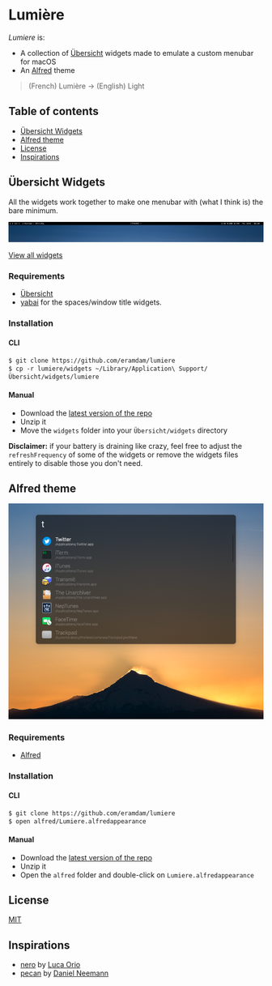 # Lumière

_Lumiere_ is:

- A collection of [Übersicht](https://github.com/felixhageloh/uebersicht) widgets made to emulate a custom menubar for macOS
- An [Alfred](https://www.alfredapp.com/) theme

> (French) Lumière -> (English) Light

## Table of contents
  - [Übersicht Widgets](#%c3%9cbersicht-widgets)
  - [Alfred theme](#alfred-theme)
  - [License](#license)
  - [Inspirations](#inspirations)


## Übersicht Widgets

All the widgets work together to make one menubar with (what I think is) the bare minimum.

![](images/topbar.png)

[View all widgets](widgets.md)

### Requirements
- [Übersicht](http://tracesof.net/uebersicht)
- [yabai](http://tracesof.net/uebersicht) for the spaces/window title widgets.

### Installation

#### CLI

```
$ git clone https://github.com/eramdam/lumiere
$ cp -r lumiere/widgets ~/Library/Application\ Support/Übersicht/widgets/lumiere
```

#### Manual

- Download the [latest version of the repo](https://github.com/eramdam/lumiere/releases/latest)
- Unzip it
- Move the `widgets` folder into your `Übersicht/widgets` directory

**Disclaimer:** if your battery is draining like crazy, feel free to adjust the `refreshFrequency` of some of the widgets or remove the widgets files entirely to disable those you don't need.


## Alfred theme

![](images/alfred.png)

### Requirements
- [Alfred](https://alfredapp.com)

### Installation

#### CLI
```
$ git clone https://github.com/eramdam/lumiere
$ open alfred/Lumiere.alfredappearance
```

#### Manual

- Download the [latest version of the repo](https://github.com/eramdam/lumiere/releases/latest)
- Unzip it
- Open the `alfred` folder and double-click on `Lumiere.alfredappearance`

## License

[MIT](https://github.com/eramdam/lumiere/blob/master/LICENSE)

## Inspirations
- [nero](https://github.com/lucaorio/nero) by [Luca Orio](https://github.com/lucaorio)
- [pecan](https://github.com/zzzeyez/pecan) by [Daniel Neemann](https://github.com/zzzeyez)

